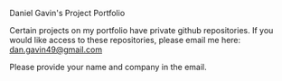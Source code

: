 Daniel Gavin's Project Portfolio

Certain projects on my portfolio have private github repositories. If you would like access to these repositories, please email me here: dan.gavin49@gmail.com 

Please provide your name and company in the email.
